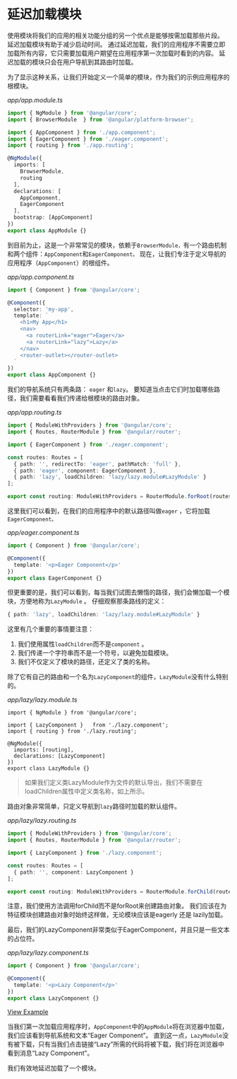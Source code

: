 # 延迟加载模块

使用模块将我们的应用的相关功能分组的另一个优点是能够按需加载那些片段。 延迟加载模块有助于减少启动时间。 通过延迟加载，我们的应用程序不需要立即加载所有内容，它只需要加载用户期望在应用程序第一次加载时看到的内容。 延迟加载的模块只会在用户导航到其路由时加载。

为了显示这种关系，让我们开始定义一个简单的模块，作为我们的示例应用程序的根模块。

*app/app.module.ts*

```typescript
import { NgModule } from '@angular/core';
import { BrowserModule  } from '@angular/platform-browser';

import { AppComponent } from './app.component';
import { EagerComponent } from './eager.component';
import { routing } from './app.routing';

@NgModule({
  imports: [
    BrowserModule,
    routing
  ],
  declarations: [
    AppComponent,
    EagerComponent
  ],
  bootstrap: [AppComponent]
})
export class AppModule {}
```

到目前为止，这是一个非常常见的模块，依赖于`BrowserModule，`有一个路由机制和两个组件：`AppComponent`和`EagerComponent。` 现在，让我们专注于定义导航的应用程序（`AppComponent`）的根组件。

*app/app.component.ts*

```typescript
import { Component } from '@angular/core';

@Component({
  selector: 'my-app',
  template: `
    <h1>My App</h1>
    <nav>
      <a routerLink="eager">Eager</a>
      <a routerLink="lazy">Lazy</a>
    </nav>
    <router-outlet></router-outlet>
  `
})
export class AppComponent {}
```

我们的导航系统只有两条路： `eager` 和`lazy`。 要知道当点击它们时加载哪些路径，我们需要看看我们传递给根模块的路由对象。

*app/app.routing.ts*

```typescript
import { ModuleWithProviders } from '@angular/core';
import { Routes, RouterModule } from '@angular/router';

import { EagerComponent } from './eager.component';

const routes: Routes = [
  { path: '', redirectTo: 'eager', pathMatch: 'full' },
  { path: 'eager', component: EagerComponent },
  { path: 'lazy', loadChildren: 'lazy/lazy.module#LazyModule' }
];

export const routing: ModuleWithProviders = RouterModule.forRoot(routes);
```

这里我们可以看到，在我们的应用程序中的默认路径叫做`eager` ，它将加载`EagerComponent。`

*app/eager.component.ts*

```typescript
import { Component } from '@angular/core';

@Component({
  template: '<p>Eager Component</p>'
})
export class EagerComponent {}
```

但更重要的是，我们可以看到，每当我们试图去懒惰的路径，我们会懒加载一个模块，方便地称为`LazyModule` 。 仔细观察那条路线的定义：

```typescript
{ path: 'lazy', loadChildren: 'lazy/lazy.module#LazyModule' }
```

这里有几个重要的事情要注意：

1. 我们使用属性`loadChildren`而不是`component` 。
2. 我们传递一个字符串而不是一个符号，以避免加载模块。
3. 我们不仅定义了模块的路径，还定义了类的名称。

除了它有自己的路由和一个名为`LazyComponent`的组件，`LazyModule`没有什么特别的。

*app/lazy/lazy.module.ts*

```
import { NgModule } from '@angular/core';

import { LazyComponent }   from './lazy.component';
import { routing } from './lazy.routing';

@NgModule({
  imports: [routing],
  declarations: [LazyComponent]
})
export class LazyModule {}

```

> 如果我们定义类LazyModule作为文件的默认导出，我们不需要在loadChildren属性中定义类名称，如上所示。

路由对象非常简单，只定义导航到`lazy`路径时加载的默认组件。

*app/lazy/lazy.routing.ts*

```typescript
import { ModuleWithProviders } from '@angular/core';
import { Routes, RouterModule } from '@angular/router';

import { LazyComponent } from './lazy.component';

const routes: Routes = [
  { path: '', component: LazyComponent }
];

export const routing: ModuleWithProviders = RouterModule.forChild(routes);
```

注意，我们使用方法调用forChild而不是forRoot来创建路由对象。 我们应该在为特征模块创建路由对象时始终这样做，无论模块应该是eagerly 还是 lazily加载。

最后，我们的LazyComponent非常类似于EagerComponent，并且只是一些文本的占位符。

*app/lazy/lazy.component.ts*

```typescript
import { Component } from '@angular/core';

@Component({
  template: '<p>Lazy Component</p>'
})
export class LazyComponent {}
```

[View Example](https://plnkr.co/edit/SGsAFpGhFX3vg3PysjnX?p=preview)

当我们第一次加载应用程序时，`AppComponent`中的`AppModule`将在浏览器中加载，我们应该看到导航系统和文本“Eager Component”。 直到这一点，`LazyModule`没有被下载，只有当我们点击链接“Lazy”所需的代码将被下载，我们将在浏览器中看到消息“Lazy Component”。

我们有效地延迟加载了一个模块。
